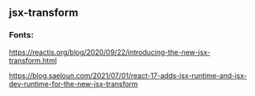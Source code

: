 ## jsx-transform

### Fonts:

https://reactjs.org/blog/2020/09/22/introducing-the-new-jsx-transform.html

https://blog.saeloun.com/2021/07/01/react-17-adds-jsx-runtime-and-jsx-dev-runtime-for-the-new-jsx-transform
